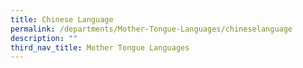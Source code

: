 ```yaml
---
title: Chinese Language
permalink: /departments/Mother-Tongue-Languages/chineselanguage
description: ""
third_nav_title: Mother Tongue Languages
---
```

